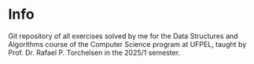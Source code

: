 # Info

Git repository of all exercises solved by me for the Data Structures and Algorithms course of the Computer Science program at UFPEL, taught by Prof. Dr. Rafael P. Torchelsen in the 2025/1 semester.
